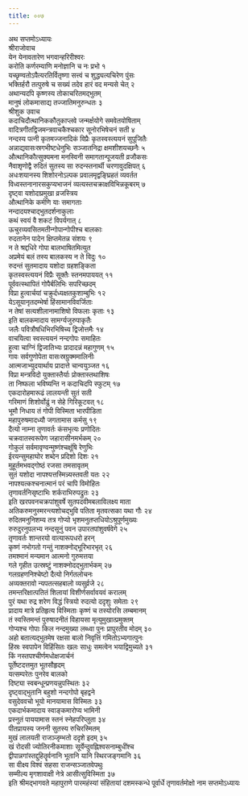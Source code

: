 ```yaml
---
title: ००७
---
```

अथ सप्तमोऽध्यायः  
श्रीराजोवाच  
येन येनावतारेण भगवान्हरिरीश्वरः  
करोति कर्णरम्याणि मनोज्ञानि च नः प्रभो १  
यच्छृण्वतोऽपैत्यरतिर्वितृष्णा सत्त्वं च शुद्ध्यत्यचिरेण पुंसः  
भक्तिर्हरौ तत्पुरुषे च सख्यं तदेव हारं वद मन्यसे चेत् २  
अथान्यदपि कृष्णस्य तोकाचरितमद्भुतम्  
मानुषं लोकमासाद्य तज्जातिमनुरुन्धतः ३  
श्रीशुक उवाच  
कदाचिदौत्थानिककौतुकाप्लवे जन्मर्क्षयोगे समवेतयोषिताम्  
वादित्रगीतद्विजमन्त्रवाचकैश्चकार सूनोरभिषेचनं सती ४  
नन्दस्य पत्नी कृतमज्जनादिकं विप्रैः कृतस्वस्त्ययनं सुपूजितैः  
अन्नाद्यवासःस्रगभीष्टधेनुभिः सञ्जातनिद्रा क्षमशीशयच्छनैः ५  
औत्थानिकौत्सुक्यमना मनस्विनी समागतान्पूजयती व्रजौकसः  
नैवाशृणोद्वै रुदितं सुतस्य सा रुदन्स्तनार्थी चरणावुदक्षिपत् ६  
अधःशयानस्य शिशोरनोऽल्पक प्रवालमृद्वङ्घ्रिहतं व्यवर्तत  
विध्वस्तनानारसकुप्यभाजनं व्यत्यस्तचक्राक्षविभिन्नकूबरम् ७  
दृष्ट्वा यशोदाप्रमुखा व्रजस्त्रिय  
औत्थानिके कर्मणि याः समागताः  
नन्दादयश्चाद्भुतदर्शनाकुलाः  
कथं स्वयं वै शकटं विपर्यगात् ८  
ऊचुरव्यवसितमतीन्गोपान्गोपीश्च बालकाः  
रुदतानेन पादेन क्षिप्तमेतन्न संशयः ९  
न ते श्रद्दधिरे गोपा बालभाषितमित्युत  
अप्रमेयं बलं तस्य बालकस्य न ते विदुः १०  
रुदन्तं सुतमादाय यशोदा ग्रहशङ्किता  
कृतस्वस्त्ययनं विप्रैः सूक्तैः स्तनमपाययत् ११  
पूर्ववत्स्थापितं गोपैर्बलिभिः सपरिच्छदम्  
विप्रा हुत्वार्चयां चक्रुर्दध्यक्षतकुशाम्बुभिः १२  
येऽसूयानृतदम्भेर्षा हिंसामानविवर्जिताः  
न तेषां सत्यशीलानामाशिषो विफलाः कृताः १३  
इति बालकमादाय सामर्ग्यजुरुपाकृतैः  
जलैः पवित्रौषधिभिरभिषिच्य द्विजोत्तमैः १४  
वाचयित्वा स्वस्त्ययनं नन्दगोपः समाहितः  
हुत्वा चाग्निं द्विजातिभ्यः प्रादादन्नं महागुणम् १५  
गावः सर्वगुणोपेता वासःस्रग्रुक्ममालिनीः  
आत्मजाभ्युदयार्थाय प्रादात्ते चान्वयुञ्जत १६  
विप्रा मन्त्रविदो युक्तास्तैर्याः प्रोक्तास्तथाशिषः  
ता निष्फला भविष्यन्ति न कदाचिदपि स्फुटम् १७  
एकदारोहमारूढं लालयन्ती सुतं सती  
गरिमाणं शिशोर्वोढुं न सेहे गिरिकूटवत् १८  
भूमौ निधाय तं गोपी विस्मिता भारपीडिता  
महापुरुषमादध्यौ जगतामास कर्मसु १९  
दैत्यो नाम्ना तृणावर्तः कंसभृत्यः प्रणोदितः  
चक्रवातस्वरूपेण जहारासीनमर्भकम् २०  
गोकुलं सर्वमावृण्वन्मुष्णंश्चक्षूंषि रेणुभिः  
ईरयन्सुमहाघोर शब्देन प्रदिशो दिशः २१  
मुहूर्तमभवद्गोष्ठं रजसा तमसावृतम्  
सुतं यशोदा नापश्यत्तस्मिन्न्यस्तवती यतः २२  
नापश्यत्कश्चनात्मानं परं चापि विमोहितः  
तृणावर्तनिसृष्टाभिः शर्कराभिरुपद्रुतः २३  
इति खरपवनचक्रपांशुवर्षे सुतपदवीमबलाविलक्ष्य माता  
अतिकरुमनुस्मरन्त्यशोचद्भुवि पतिता मृतवत्सका यथा गौः २४  
रुदितमनुनिशम्य तत्र गोप्यो भृशमनुतप्तधियोऽश्रुपूर्णमुख्यः  
रुरुदुरनुपलभ्य नन्दसूनुं पवन उपारतपांशुवर्षवेगे २५  
तृणावर्तः शान्तरयो वात्यारूपधरो हरन्  
कृष्णं नभोगतो गन्तुं नाशक्नोद्भूरिभारभृत् २६  
तमश्मानं मन्यमान आत्मनो गुरुमत्तया  
गले गृहीत उत्स्रष्टुं नाशक्नोदद्भुतार्भकम् २७  
गलग्रहणनिश्चेष्टो दैत्यो निर्गतलोचनः  
अव्यक्तरावो न्यपतत्सहबालो व्यसुर्व्रजे २८  
तमन्तरिक्षात्पतितं शिलायां विशीर्णसर्वावयवं करालम्  
पुरं यथा रुद्र शरेण विद्धं स्त्रियो रुदत्यो ददृशुः समेताः २९  
प्रादाय मात्रे प्रतिहृत्य विस्मिताः कृष्णं च तस्योरसि लम्बमानम्  
तं स्वस्तिमन्तं पुरुषादनीतं विहायसा मृत्युमुखात्प्रमुक्तम्  
गोप्यश्च गोपाः किल नन्दमुख्या लब्ध्वा पुनः प्रापुरतीव मोदम् ३०  
अहो बतात्यद्भुतमेष रक्षसा बालो निवृत्तिं गमितोऽभ्यगात्पुनः  
हिंस्रः स्वपापेन विहिंसितः खलः साधुः समत्वेन भयाद्विमुच्यते ३१  
किं नस्तपश्चीर्णमधोक्षजार्चनं  
पूर्तेष्टदत्तमुत भूतसौहृदम्  
यत्सम्परेतः पुनरेव बालको  
दिष्ट्या स्वबन्धून्प्रणयन्नुपस्थितः ३२  
दृष्ट्वाद्भुतानि बहुशो नन्दगोपो बृहद्वने  
वसुदेववचो भूयो मानयामास विस्मितः ३३  
एकदार्भकमादाय स्वाङ्कमारोप्य भामिनी  
प्रस्नुतं पाययामास स्तनं स्नेहपरिप्लुता ३४  
पीतप्रायस्य जननी सुतस्य रुचिरस्मितम्  
मुखं लालयती राजञ्जृम्भतो ददृशे इदम् ३५  
खं रोदसी ज्योतिरनीकमाशाः सूर्येन्दुवह्निश्वसनाम्बुधींश्च  
द्वीपान्नगांस्तद्दुहितॄर्वनानि भूतानि यानि स्थिरजङ्गमानि ३६  
सा वीक्ष्य विश्वं सहसा राजन्सञ्जातवेपथुः  
सम्मील्य मृगशावाक्षी नेत्रे आसीत्सुविस्मिता ३७  
इति श्रीमद्भागवते महापुराणे पारमहंस्यां संहितायां दशमस्कन्धे पूर्वार्धे तृणावर्तमोक्षो नाम सप्तमोऽध्यायः